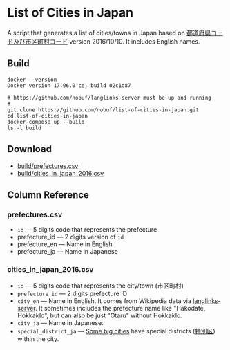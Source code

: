 # List of Cities in Japan

A script that generates a list of cities/towns in Japan based on [都道府県コード及び市区町村コード](http://www.soumu.go.jp/denshijiti/code.html) version 2016/10/10.  It includes English names.

## Build

```shell
docker --version
Docker version 17.06.0-ce, build 02c1d87
```

```shell
# https://github.com/nobuf/langlinks-server must be up and running
#
git clone https://github.com/nobuf/list-of-cities-in-japan.git
cd list-of-cities-in-japan
docker-compose up --build
ls -l build
```

## Download

- [build/prefectures.csv](build/prefectures.csv)
- [build/cities_in_japan_2016.csv](build/cities_in_japan_2016.csv)

## Column Reference

### prefectures.csv

- `id` — 5 digits code that represents the prefecture
- prefecture_id — 2 digits version of `id`
- prefecture_en — Name in English
- prefecture_ja — Name in Japanese

### cities_in_japan_2016.csv

- `id` — 5 digits code that represents the city/town (市区町村)
- `prefecture_id` — 2 digits prefecture ID
- `city_en` — Name in English. It comes from Wikipedia data via [langlinks-server](https://github.com/nobuf/langlinks-server). It sometimes includes the prefecture name like "Hakodate, Hokkaido", but can also be just "Otaru" without Hokkaido.
- `city_ja` — Name in Japanese.
- `special_district_ja` — [Some big cities](https://en.wikipedia.org/wiki/Cities_designated_by_government_ordinance_of_Japan) have special districts ([特別区](https://ja.wikipedia.org/wiki/%E7%89%B9%E5%88%A5%E5%8C%BA)) within the city.